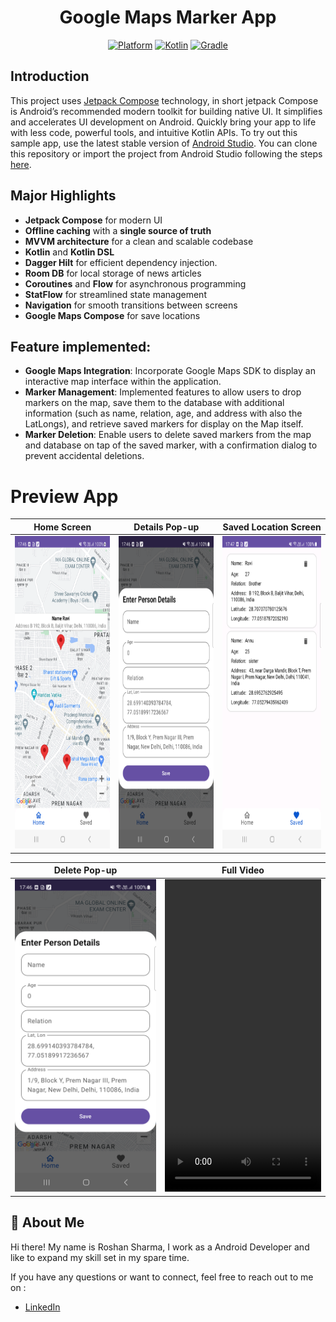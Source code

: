 <h1 align="center">
  Google Maps Marker App
</h1>
<p align="center">
  <a href="http://developer.android.com/index.html"><img alt="Platform" src="https://img.shields.io/badge/platform-Android-green.svg"></a>
  <a href="http://kotlinlang.org"><img alt="Kotlin" src="https://img.shields.io/badge/kotlin-1.9.0-blue.svg"></a>
  <a href="https://developer.android.com/studio/releases/gradle-plugin"><img alt="Gradle" src="https://img.shields.io/badge/gradle-8.4.0-yellow.svg"></a>
</p>

## Introduction
<p>

This project uses [Jetpack Compose](https://developer.android.com/jetpack/compose) technology, in short jetpack Compose is Android’s recommended modern toolkit for building native UI. It simplifies and accelerates UI development on Android. Quickly bring your app to life with less code, powerful tools, and intuitive Kotlin APIs.
To try out this sample app, use the latest stable version of [Android Studio](https://developer.android.com/studio). You can clone this repository or import the project from Android Studio following the steps [here](https://developer.android.com/jetpack/compose/setup#sample).
  
  
## Major Highlights

- **Jetpack Compose** for modern UI
- **Offline caching** with a **single source of truth**
- **MVVM architecture** for a clean and scalable codebase
- **Kotlin** and **Kotlin DSL**
- **Dagger Hilt** for efficient dependency injection.
- **Room DB** for local storage of news articles
- **Coroutines** and **Flow** for asynchronous programming
- **StatFlow** for streamlined state management
- **Navigation** for smooth transitions between screens
- **Google Maps Compose** for save locations

## Feature implemented:
- **Google Maps Integration**: Incorporate Google Maps SDK to display an interactive map interface within the application.
- **Marker Management**: Implemented features to allow users to drop markers on the map, save them to the database with additional information (such as name, relation, age, and address with also the LatLongs), and retrieve saved markers for display on the Map itself.
- **Marker Deletion**: Enable users to delete saved markers from the map and database on tap of the saved marker, with a confirmation dialog to prevent accidental deletions.
  
# Preview App
| Home Screen  | Details Pop-up | Saved Location Screen |
| ------------- | ------------- | ------------- |
| <img src="assets/home_screen.png" height=500 width=250/>  | <img src="assets/details_popup.png" height=500 width=250/> | <img src="assets/saved_location_screen.png" height=500 width=250/> | 

| Delete Pop-up | Full Video |
| ------------- | ------------- | 
| <img src="assets/details_popup.png" height=500 width=250/>  | <video src="https://github.com/roshansharma824/Google-Maps-Marker-App/assets/85518522/52fdfa25-cc6a-4111-89a1-c2da1bb29571" height=500 width=250/> |


## 🚀 About Me
Hi there! My name is Roshan Sharma, I work as a Android Developer and like to expand my skill set in my spare time.

If you have any questions or want to connect, feel free to reach out to me on :

- [LinkedIn](https://www.linkedin.com/in/imrks/)
